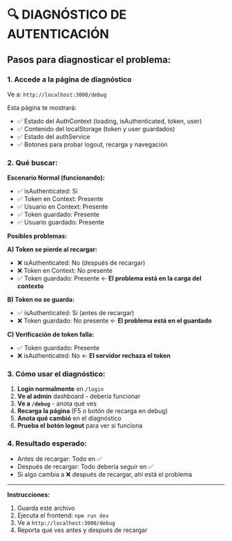 # 🔍 DIAGNÓSTICO DE AUTENTICACIÓN

## Pasos para diagnosticar el problema:

### 1. **Accede a la página de diagnóstico**
Ve a: `http://localhost:3000/debug`

Esta página te mostrará:
- ✅ Estado del AuthContext (loading, isAuthenticated, token, user)
- ✅ Contenido del localStorage (token y user guardados)
- ✅ Estado del authService
- ✅ Botones para probar logout, recarga y navegación

### 2. **Qué buscar**:

**Escenario Normal (funcionando):**
- ✅ isAuthenticated: Sí
- ✅ Token en Context: Presente  
- ✅ Usuario en Context: Presente
- ✅ Token guardado: Presente
- ✅ Usuario guardado: Presente

**Posibles problemas:**

**A) Token se pierde al recargar:**
- ❌ isAuthenticated: No (después de recargar)
- ❌ Token en Context: No presente
- ✅ Token guardado: Presente ← **El problema está en la carga del contexto**

**B) Token no se guarda:**
- ✅ isAuthenticated: Sí (antes de recargar)
- ❌ Token guardado: No presente ← **El problema está en el guardado**

**C) Verificación de token falla:**
- ✅ Token guardado: Presente
- ❌ isAuthenticated: No ← **El servidor rechaza el token**

### 3. **Cómo usar el diagnóstico:**

1. **Login normalmente** en `/login`
2. **Ve al admin** dashboard - debería funcionar
3. **Ve a `/debug`** - anota qué ves
4. **Recarga la página** (F5 o botón de recarga en debug)
5. **Anota qué cambió** en el diagnóstico
6. **Prueba el botón logout** para ver si funciona

### 4. **Resultado esperado:**
- Antes de recargar: Todo en ✅
- Después de recargar: Todo debería seguir en ✅
- Si algo cambia a ❌ después de recargar, ahí está el problema

---

**Instrucciones:**
1. Guarda este archivo
2. Ejecuta el frontend: `npm run dev`
3. Ve a `http://localhost:3000/debug` 
4. Reporta qué ves antes y después de recargar